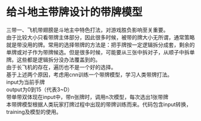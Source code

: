 # 给斗地主带牌设计的带牌模型
三带一、飞机带翅膀是斗地主中特色打法，对游戏胜负影响至关重要。<br>
由于比较大小只看带牌主体部分，因此很多时候，被带的牌大小无所谓，通常策略就是带没用的牌。常用的选择带牌的方法是：把手牌按一定逻辑拆分成套，剩余的单牌或对子作为带牌候选。但是很多时候，可能要从三张中拆对子，从顺子中拆单牌。这些都是逻辑拆分没办法覆盖到的。<br>
由于长飞机的存在，遍历也不是一个好的选择。<br>
基于上述两个原因，考虑用cnn训练一个带牌模型，学习人类带牌打法。<br>
  input为当前手牌<br>
  output为0到15（代表3~D）<br>
  带单带双体现在input中，带n张牌时，调用n次模型，每次选出1张带牌<br>
本带牌模型根据人类玩家打牌过程中出现的带牌训练而来。代码包含input转换，training及模型的使用。<br>
